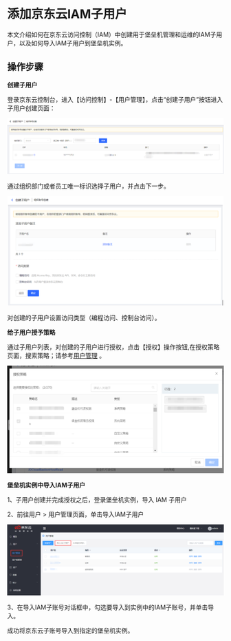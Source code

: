 # 添加京东云IAM子用户
本文介绍如何在京东云访问控制（IAM）中创建用于堡垒机管理和运维的IAM子用户，以及如何导入IAM子用户到堡垒机实例。

## 操作步骤

**创建子用户**

登录京东云控制台，进入【访问控制】-【用户管理】，点击“创建子用户”按钮进入子用户创建页面：

![](/image/Bastion/创建子用户页面.png) 

通过组织部门或者员工唯一标识选择子用户，并点击下一步。

![](/image/Bastion/子用户创建成功页面.png) 

对创建的子用户设置访问类型（编程访问、控制台访问）。

**给子用户授予策略**

通过子用户列表，对创建的子用户进行授权，点击【授权】操作按钮,在授权策略页面，搜索策略；请参考[用户管理](https://docs.jdcloud.com/cn/bastion/users) 。

![](/image/Bastion/子用户授权.png) 

**堡垒机实例中导入IAM子用户**

1、子用户创建并完成授权之后，登录堡垒机实例，导入 IAM 子用户

2、前往用户 > 用户管理页面，单击导入IAM子用户

![](/image/Bastion/import-iam.png) 

3、在导入IAM子账号对话框中，勾选要导入到实例中的IAM子账号，并单击导入。

   成功将京东云子账号导入到指定的堡垒机实例。
